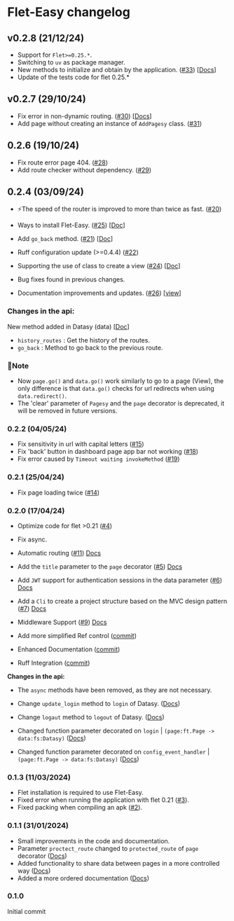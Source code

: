 # Flet-Easy changelog

## v0.2.8 (21/12/24)

* Support for `Flet>=0.25.*`.
* Switching to `uv` as package manager.
* New methods to initialize and obtain by the application. ([#33](https://github.com/Daxexs/flet-easy/issues/33)) [[Docs](https://daxexs.github.io/flet-easy/0.2.0/run-the-app/#use-flet-easy-in-an-existing-app)]
* Update of the tests code for flet 0.25.*

## v0.2.7 (29/10/24)

* Fix error in non-dynamic routing. ([#30](https://github.com/Daxexs/flet-easy/issues/30)) [[Docs](https://daxexs.github.io/flet-easy/latest/add-pages/through-decorators/#without-instantiating-addpagesy)]
* Add page without creating an instance of `AddPagesy` class. ([#31](https://github.com/Daxexs/flet-easy/issues/31))

## 0.2.6 (19/10/24)

* Fix route error page 404. ([#28](https://github.com/Daxexs/flet-easy/issues/28))
* Add route checker without dependency. ([#29](https://github.com/Daxexs/flet-easy/issues/29))

## 0.2.4 (03/09/24)

* ⚡The speed of the router is improved to more than twice as fast. ([#20](https://github.com/Daxexs/flet-easy/issues/20))
  
* Ways to install Flet-Easy. ([#25](https://github.com/Daxexs/flet-easy/issues/25)) [[Doc](https://daxexs.github.io/flet-easy/0.2.4/installation/)]
  
* Add `go_back` method. ([#21](https://github.com/Daxexs/flet-easy/issues/21)) [[Doc](https://daxexs.github.io/flet-easy/0.2.4/how-to-use/#methods/)]
  
* Ruff configuration update (>=0.4.4) ([#22](https://github.com/Daxexs/flet-easy/issues/22))
  
* Supporting the use of class to create a view ([#24](https://github.com/Daxexs/flet-easy/issues/24)) [[Doc](https://daxexs.github.io/flet-easy/0.2.4/add-pages/through-classes/)]
  
* Bug fixes found in previous changes.
  
* Documentation improvements and updates. ([#26](https://github.com/Daxexs/flet-easy/issues/22)) [[view](https://daxexs.github.io/flet-easy/)]

### **Changes in the api:**

New method added in Datasy (data) [[Doc](https://daxexs.github.io/flet-easy/0.2.4/how-to-use/#datasy-data/)]

* `history_routes` : Get the history of the routes.
* `go_back` : Method to go back to the previous route.

### **🔎Note**

* Now `page.go()` and `data.go()` work similarly to go to a page (View), the only difference is that `data.go()` checks for url redirects when using `data.redirect()`.
* The 'clear' parameter of `Pagesy` and the `page` decorator is deprecated, it will be removed in future versions.

### 0.2.2 (04/05/24)

* Fix sensitivity in url with capital letters ([#15](https://github.com/Daxexs/flet-easy/issues/15))
* Fix 'back' button in dashboard page app bar not working ([#18](https://github.com/Daxexs/flet-easy/issues/18))
* Fix error caused by `Timeout waiting invokeMethod` ([#19](https://github.com/Daxexs/flet-easy/issues/19))
  
### 0.2.1 (25/04/24)

* Fix page loading twice ([#14](https://github.com/Daxexs/flet-easy/issues/14))

### 0.2.0 (17/04/24)

* Optimize code for flet >0.21 ([#4](https://github.com/Daxexs/flet-easy/issues/4))

* Fix async.

* Automatic routing ([#11](https://github.com/Daxexs/flet-easy/issues/11)) [Docs](https://daxexs.github.io/flet-easy/0.2/Add-pages/In-automatic/)

* Add the `title` parameter to the `page` decorator ([#5](https://github.com/Daxexs/flet-easy/issues/5)) [Docs](https://daxexs.github.io/flet-easy/0.2/How-to-use/#example_1)

* Add `JWT` support for authentication sessions in the data parameter ([#6](https://github.com/Daxexs/flet-easy/issues/6)) [Docs](https://daxexs.github.io/flet-easy/0.2/Basic-JWT/)

* Add a `Cli` to create a project structure based on the MVC design pattern ([#7](https://github.com/Daxexs/flet-easy/issues/7)) [Docs](https://daxexs.github.io/flet-easy/0.2/CLI-to-create-app/)

* Middleware Support ([#9](https://github.com/Daxexs/flet-easy/issues/9)) [Docs](https://daxexs.github.io/flet-easy/0.2/Middleware/)

* Add more simplified Ref control ([commit](https://github.com/Daxexs/flet-easy/commit/907380ed56e646ffe3ec48b81d7b35a9385e5f5d))

* Enhanced Documentation ([commit](https://github.com/Daxexs/flet-easy/commit/a742e6790cf72f17c416147f899c74bcd512ab54))

* Ruff Integration ([commit](https://github.com/Daxexs/flet-easy/commit/9de267eb6601d6afb2757d90e5a26e51f2325f2e))

**Changes in the api:**

* The `async` methods have been removed, as they are not necessary.
  
* Change `update_login` method to `login` of Datasy. ([Docs](https://daxexs.github.io/flet-easy/0.2/Customized-app/Route-protection/#login))
  
* Change `logaut` method to `logout` of Datasy. ([Docs](https://daxexs.github.io/flet-easy/0.2/Customized-app/Route-protection/#logout))

* Changed function parameter decorated on `login` | `(page:ft.Page -> data:fs:Datasy)` ([Docs](https://daxexs.github.io/flet-easy/0.2/Customized-app/Route-protection/))

* Changed function parameter decorated on `config_event_handler` | `(page:ft.Page -> data:fs:Datasy)` ([Docs](https://daxexs.github.io/flet-easy/0.2/Customized-app/Events/))
  
### 0.1.3 (11/03/2024)

* Flet installation is required to use Flet-Easy.
* Fixed error when running the application with flet 0.21 ([#3](https://github.com/Daxexs/flet-easy/issues/3)).
* Fixed packing when compiling an apk ([#2](https://github.com/Daxexs/flet-easy/issues/2)).
  
### 0.1.1 (31/01/2024)

* Small improvements in the code and documentation.
* Parameter `proctect_route` changed to `protected_route` of `page` decorator ([Docs](https://daxexs.github.io/flet-easy/0.1.3/Customized-app/Route-protection/))
* Added functionality to share data between pages in a more controlled way ([Docs](https://daxexs.github.io/flet-easy/0.1.3/Data-sharing-between-pages/))
* Added a more ordered documentation ([Docs](https://daxexs.github.io/flet-easy/))

### 0.1.0

Initial commit
